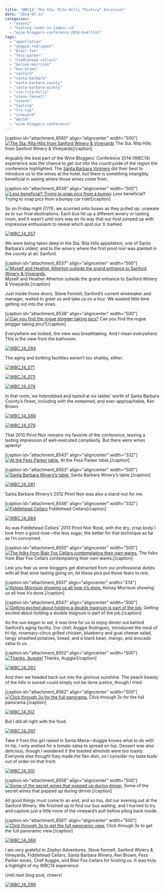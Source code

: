 ```yaml
---
title: "WBC14: The Sta. Rita Hills “History” Excursion"
date: "2014-07-31"
categories: 
  - "events"
  - "tasting-rooms-in-lompoc-ca"
  - "wine-bloggers-conference-2014-buellton"
tags: 
  - "appellation"
  - "auggie-rodriguez"
  - "blair-fox"
  - "fess-parker"
  - "fiddlehead-cellars"
  - "kelsey-morrison"
  - "ken-brown"
  - "sanford"
  - "santa-barbara"
  - "santa-barbara-county"
  - "santa-barbara-winery"
  - "sta-rita-hills"
  - "steve-fennell"
  - "sunset"
  - "tasting"
  - "tri-tip"
  - "vineyard"
  - "wbc14"
  - "wine-bloggers-conference"
---
```


\[caption id="attachment\_8560" align="aligncenter" width="500"\][![The Sta. RIta Hills from Sanford Winery & Vineyards](http://www.rebeccagomezfarrell.com/wp-content/uploads/2014/07/WBC_14_104-500x332.jpg)](http://www.rebeccagomezfarrell.com/2014/07/wbc14-sta-rita-hills-wine-santa-barbara/wbc_14_104/) The Sta. RIta Hills from Sanford Winery & Vineyards\[/caption\]

Arguably the best part of the Wine Bloggers’ Conference 2014 (WBC14) experience was the chance to get out into the countryside of the region the conference highlighted. The [Santa Barbara Vintners](http://www.sbcountywines.com/) did their best to introduce us to the wines at the hotel, but there is something intangibly beneficial in seeing where those wines come from.

\[caption id="attachment\_8536" align="aligncenter" width="500"\][![Less beneficial? Trying to snap pics from a bumpy ](http://www.rebeccagomezfarrell.com/wp-content/uploads/2014/07/WBC_14_058-500x332.jpg)](http://www.rebeccagomezfarrell.com/2014/07/wbc14-sta-rita-hills-wine-santa-barbara/wbc_14_058/) Less beneficial? Trying to snap pics from a bumpy car ride!\[/caption\]

So on Friday night (7/11), we scurried onto buses as they pulled up, unaware as to our final destinations. Each bus hit up a different winery or tasting room, and it wasn’t until ours was on its way that our host jumped up with impressive enthusiasm to reveal which spot our X marked.

[![WBC_14_057](http://www.rebeccagomezfarrell.com/wp-content/uploads/2014/07/WBC_14_057-500x332.jpg)](http://www.rebeccagomezfarrell.com/2014/07/wbc14-sta-rita-hills-wine-santa-barbara/wbc_14_057/)

We were being taken deep in the Sta. Rita Hills appellation, one of Santa Barbara’s oldest, and to the winery where the first pinot noir was planted in the county at all: Sanford.

\[caption id="attachment\_8537" align="aligncenter" width="500"\][![ Myself and Heather Atherton outside the grand entrance to Sanford Winery & Vineyards.](http://www.rebeccagomezfarrell.com/wp-content/uploads/2014/07/WBC_14_060-500x332.jpg)](http://www.rebeccagomezfarrell.com/2014/07/wbc14-sta-rita-hills-wine-santa-barbara/wbc_14_060/) Myself and Heather Atherton outside the grand entrance to Sanford Winery & Vineyards.\[/caption\]

Just inside those doors, Steve Fennell, Sanford’s current winemaker and manager, waited to greet us and take us on a tour. We wasted little time getting out into the vines.

\[caption id="attachment\_8538" align="aligncenter" width="500"\][![Can you find the rogue blogger taking pics?](http://www.rebeccagomezfarrell.com/wp-content/uploads/2014/07/WBC_14_064-500x332.jpg)](http://www.rebeccagomezfarrell.com/2014/07/wbc14-sta-rita-hills-wine-santa-barbara/wbc_14_064/) Can you find the rogue blogger taking pics?\[/caption\]

Everywhere we looked, the view was breathtaking. And I mean everywhere. This is the view from the bathroom.

[![WBC_14_094](http://www.rebeccagomezfarrell.com/wp-content/uploads/2014/07/WBC_14_094-303x500.jpg)](http://www.rebeccagomezfarrell.com/2014/07/wbc14-sta-rita-hills-wine-santa-barbara/wbc_14_094/)

The aging and bottling facilities weren’t too shabby, either.

[![WBC_14_071](http://www.rebeccagomezfarrell.com/wp-content/uploads/2014/07/WBC_14_071-332x500.jpg)](http://www.rebeccagomezfarrell.com/2014/07/wbc14-sta-rita-hills-wine-santa-barbara/wbc_14_071/)

[![WBC_14_073](http://www.rebeccagomezfarrell.com/wp-content/uploads/2014/07/WBC_14_073-500x332.jpg)](http://www.rebeccagomezfarrell.com/2014/07/wbc14-sta-rita-hills-wine-santa-barbara/wbc_14_073/)

[![WBC_14_074](http://www.rebeccagomezfarrell.com/wp-content/uploads/2014/07/WBC_14_074-500x332.jpg)](http://www.rebeccagomezfarrell.com/2014/07/wbc14-sta-rita-hills-wine-santa-barbara/wbc_14_074/)

In that room, we hobnobbed and tasted at six tables’ worth of Santa Barbara County’s finest, including with the esteemed, and ever-approachable, Ken Brown.

[![WBC_14_086](http://www.rebeccagomezfarrell.com/wp-content/uploads/2014/07/WBC_14_086-500x332.jpg)](http://www.rebeccagomezfarrell.com/2014/07/wbc14-sta-rita-hills-wine-santa-barbara/wbc_14_086/)

[![WBC_14_079](http://www.rebeccagomezfarrell.com/wp-content/uploads/2014/07/WBC_14_0791-332x500.jpg)](http://www.rebeccagomezfarrell.com/2014/07/wbc14-sta-rita-hills-wine-santa-barbara/wbc_14_079-2/)

That 2010 Pinot Noir remains my favorite of the conference, leaving a lasting impression of well-executed complexity. But there were wines aplenty!

\[caption id="attachment\_8543" align="aligncenter" width="332"\][![At the Fess Parker table.](http://www.rebeccagomezfarrell.com/wp-content/uploads/2014/07/WBC_14_077-332x500.jpg)](http://www.rebeccagomezfarrell.com/2014/07/wbc14-sta-rita-hills-wine-santa-barbara/wbc_14_077/) At the Fess Parker table.\[/caption\]

\[caption id="attachment\_8563" align="aligncenter" width="500"\][![Santa Barbara Winery’s table.](http://www.rebeccagomezfarrell.com/wp-content/uploads/2014/07/WBC_14_080-500x332.jpg)](http://www.rebeccagomezfarrell.com/2014/07/wbc14-sta-rita-hills-wine-santa-barbara/wbc_14_080/) Santa Barbara Winery’s table.\[/caption\]

[![WBC_14_081](http://www.rebeccagomezfarrell.com/wp-content/uploads/2014/07/WBC_14_081-332x500.jpg)](http://www.rebeccagomezfarrell.com/2014/07/wbc14-sta-rita-hills-wine-santa-barbara/wbc_14_081/)

Santa Barbara Winery’s 2012 Pinot Noir was also a stand-out for me.

\[caption id="attachment\_8546" align="aligncenter" width="332"\][![Fiddlehead Cellars](http://www.rebeccagomezfarrell.com/wp-content/uploads/2014/07/WBC_14_082-332x500.jpg)](http://www.rebeccagomezfarrell.com/2014/07/wbc14-sta-rita-hills-wine-santa-barbara/wbc_14_082/) Fiddlehead Cellars\[/caption\]

[![WBC_14_084](http://www.rebeccagomezfarrell.com/wp-content/uploads/2014/07/WBC_14_084-332x500.jpg)](http://www.rebeccagomezfarrell.com/2014/07/wbc14-sta-rita-hills-wine-santa-barbara/wbc_14_084/)

As was Fiddlehead Cellars’ 2013 Pinot Noir Rosé, with the dry, crisp body I love from a good rosé—the less sugar, the better for that technique as far as I’m concerned.

\[caption id="attachment\_8550" align="aligncenter" width="500"\][![The folks from Blair Fox Cellars contemplating their own wares.](http://www.rebeccagomezfarrell.com/wp-content/uploads/2014/07/WBC_14_088-500x332.jpg)](http://www.rebeccagomezfarrell.com/2014/07/wbc14-sta-rita-hills-wine-santa-barbara/wbc_14_088/) The folks from Blair Fox Cellars contemplating their own wares.\[/caption\]

Lest you fear us wine bloggers get distracted from our professional duties with all that wine tasting going on, let these pics put those fears to rest.

\[caption id="attachment\_8551" align="aligncenter" width="374"\][![Kelsey Morrison showing us all how it’s done.](http://www.rebeccagomezfarrell.com/wp-content/uploads/2014/07/WBC_14_089-374x500.jpg)](http://www.rebeccagomezfarrell.com/2014/07/wbc14-sta-rita-hills-wine-santa-barbara/wbc_14_089/) Kelsey Morrison showing us all how it’s done.\[/caption\]

\[caption id="attachment\_8547" align="aligncenter" width="500"\][![Getting excited about holding a double magnum is part of the job.](http://www.rebeccagomezfarrell.com/wp-content/uploads/2014/07/WBC_14_083-500x344.jpg)](http://www.rebeccagomezfarrell.com/2014/07/wbc14-sta-rita-hills-wine-santa-barbara/wbc_14_083/) Getting excited about holding a double magnum is part of the job.\[/caption\]

As the sun began to set, it was time for us to enjoy dinner out behind Sanford’s aging facility. Our chef, Auggie Rodriguez, introduced the meal of tri-tip, rosemary-citrus grilled chicken, blueberry and goat cheese salad, tangy smashed potatoes, bread, and a black bean, mango, and avocado salsa to us.

\[caption id="attachment\_8552" align="aligncenter" width="500"\][![Thanks, Auggie!](http://www.rebeccagomezfarrell.com/wp-content/uploads/2014/07/WBC_14_090-500x332.jpg)](http://www.rebeccagomezfarrell.com/2014/07/wbc14-sta-rita-hills-wine-santa-barbara/wbc_14_090/) Thanks, Auggie!\[/caption\]

[![WBC_14_092](http://www.rebeccagomezfarrell.com/wp-content/uploads/2014/07/WBC_14_092-332x500.jpg)](http://www.rebeccagomezfarrell.com/2014/07/wbc14-sta-rita-hills-wine-santa-barbara/wbc_14_092/)

And then we headed back out into the glorious sunshine. The peach beauty of the hills in sunset could simply not be done justice, though I tried.

\[caption id="attachment\_8562" align="aligncenter" width="500"\][![Click through 3x for the full panorama.](http://www.rebeccagomezfarrell.com/wp-content/uploads/2014/07/WBC_14_1061-500x69.jpg)](http://www.rebeccagomezfarrell.com/2014/07/wbc14-sta-rita-hills-wine-santa-barbara/wbc_14_106-2/) Click through 3x for the full panorama.\[/caption\]

[![WBC_14_102](http://www.rebeccagomezfarrell.com/wp-content/uploads/2014/07/WBC_14_1021-500x332.jpg)](http://www.rebeccagomezfarrell.com/2014/07/wbc14-sta-rita-hills-wine-santa-barbara/wbc_14_102-2/)

But I did all right with the food.

[![WBC_14_097](http://www.rebeccagomezfarrell.com/wp-content/uploads/2014/07/WBC_14_097-500x332.jpg)](http://www.rebeccagomezfarrell.com/2014/07/wbc14-sta-rita-hills-wine-santa-barbara/wbc_14_097/)

Take it from this girl raised in Santa Maria—Auggie knows what to do with tri-tip. I only wished for a tomato salsa to spread on top. Dessert was also delicious, though I wondered if the toasted almonds were too toasty. Everyone else thought they made the flan dish, so I consider my taste buds out of order on that front.

[![WBC_14_100](http://www.rebeccagomezfarrell.com/wp-content/uploads/2014/07/WBC_14_100-500x332.jpg)](http://www.rebeccagomezfarrell.com/2014/07/wbc14-sta-rita-hills-wine-santa-barbara/wbc_14_100/)

\[caption id="attachment\_8556" align="aligncenter" width="500"\][![Some of the secret wines that popped up during dinner.](http://www.rebeccagomezfarrell.com/wp-content/uploads/2014/07/WBC_14_0981-500x332.jpg)](http://www.rebeccagomezfarrell.com/2014/07/wbc14-sta-rita-hills-wine-santa-barbara/wbc_14_098-2/) Some of the secret wines that popped up during dinner.\[/caption\]

All good things must come to an end, and so too, did our evening out at the Sanford Winery. We finished up to find our bus waiting, and I hurried to try and capture just a little more of the vineyard’s pull before piling back inside.

\[caption id="attachment\_8561" align="aligncenter" width="500"\][![Click through 3x to get the full panoramic view.](http://www.rebeccagomezfarrell.com/wp-content/uploads/2014/07/WBC_14_070-500x109.jpg)](http://www.rebeccagomezfarrell.com/2014/07/wbc14-sta-rita-hills-wine-santa-barbara/wbc_14_070/) Click through 3x to get the full panoramic view.\[/caption\]

[![WBC_14_068](http://www.rebeccagomezfarrell.com/wp-content/uploads/2014/07/WBC_14_068-332x500.jpg)](http://www.rebeccagomezfarrell.com/2014/07/wbc14-sta-rita-hills-wine-santa-barbara/wbc_14_068/)

I am very grateful to Zephyr Adventures, Steve Fennell, Sanford Winery & Vineyards, Fiddlehead Cellars, Santa Barbara Winery, Ken Brown, Fess Parker wines, Chef Auggie, and Blair Fox Cellars for hosting us. It was truly a highlight of my WBC14 experience.

Until next blog post, cheers!

[![WBC_14_099](http://www.rebeccagomezfarrell.com/wp-content/uploads/2014/07/WBC_14_099-500x332.jpg)](http://www.rebeccagomezfarrell.com/2014/07/wbc14-sta-rita-hills-wine-santa-barbara/wbc_14_099/)
